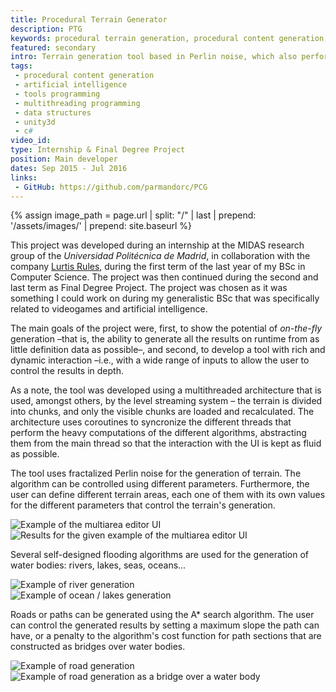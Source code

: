 ```yaml
---
title: Procedural Terrain Generator
description: PTG
keywords: procedural terrain generation, procedural content generation, upm, universidad politécnica de madrid, etsiinf, escuela técnica superior de ingenieros informáticos, grado, ingeniería informática, practicum, internship, proyecto final de grado, final degree project, lurtis rules
featured: secondary
intro: Terrain generation tool based in Perlin noise, which also performs the generation of water bodies and roads.
tags:
 - procedural content generation
 - artificial intelligence
 - tools programming
 - multithreading programming
 - data structures
 - unity3d
 - c#
video_id: 
type: Internship & Final Degree Project
position: Main developer
dates: Sep 2015 - Jul 2016
links: 
 - GitHub: https://github.com/parmandorc/PCG
---
```


{% assign image_path = page.url | split: "/" | last | prepend: '/assets/images/' | prepend: site.baseurl %}

This project was developed during an internship at the MIDAS research group of the _Universidad Politécnica de Madrid_, in collaboration with the company [Lurtis Rules](https://www.lurtis.com/), during the first term of the last year of my BSc in Computer Science. The project was then continued during the second and last term as Final Degree Project. The project was chosen as it was something I could work on during my generalistic BSc that was specifically related to videogames and artificial intelligence.

The main goals of the project were, first, to show the potential of _on-the-fly_ generation –that is, the ability to generate all the results on runtime from as little definition data as possible–, and second, to develop a tool with rich and dynamic interaction –i.e., with a wide range of inputs to allow the user to control the results in depth.

As a note, the tool was developed using a multithreaded architecture that is used, amongst others, by the level streaming system – the terrain is divided into chunks, and only the visible chunks are loaded and recalculated. The architecture uses coroutines to syncronize the different threads that perform the heavy computations of the different algorithms, abstracting them from the main thread so that the interaction with the UI is kept as fluid as possible.

The tool uses fractalized Perlin noise for the generation of terrain. The algorithm can be controlled using different parameters. Furthermore, the user can define different terrain areas, each one of them with its own values for the different parameters that control the terrain's generation.

<div class="image-group">
	<div><img alt="Example of the multiarea editor UI" src="{{image_path}}/multiareaUI.jpg" /></div>
	<div><img alt="Results for the given example of the multiarea editor UI" src="{{image_path}}/multiareaResults.jpg" /></div>
</div>

Several self-designed flooding algorithms are used for the generation of water bodies: rivers, lakes, seas, oceans...

<div class="image-group">
	<div><img alt="Example of river generation" src="{{image_path}}/river.jpg" /></div>
	<div><img alt="Example of ocean / lakes generation" src="{{image_path}}/ocean.jpg" /></div>
</div>

Roads or paths can be generated using the A* search algorithm. The user can control the generated results by setting a maximum slope the path can have, or a penalty to the algorithm's cost function for path sections that are constructed as bridges over water bodies.

<div class="image-group">
	<div><img alt="Example of road generation" src="{{image_path}}/road.jpg" /></div>
	<div><img alt="Example of road generation as a bridge over a water body" src="{{image_path}}/bridge.jpg" /></div>
</div>
